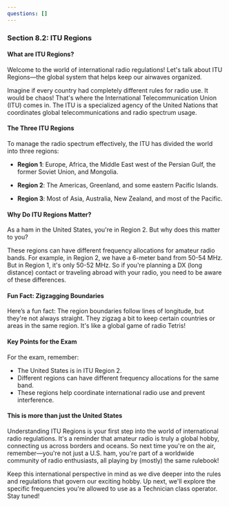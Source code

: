 ```yaml
---
questions: []
---
```


### Section 8.2: ITU Regions

#### What are ITU Regions?

Welcome to the world of international radio regulations! Let's talk about ITU Regions—the global system that helps keep our airwaves organized.

Imagine if every country had completely different rules for radio use. It would be chaos! That's where the International Telecommunication Union (ITU) comes in. The ITU is a specialized agency of the United Nations that coordinates global telecommunications and radio spectrum usage.

#### The Three ITU Regions

To manage the radio spectrum effectively, the ITU has divided the world into three regions:

- **Region 1**: Europe, Africa, the Middle East west of the Persian Gulf, the former Soviet Union, and Mongolia.
  
- **Region 2**: The Americas, Greenland, and some eastern Pacific Islands.
  
- **Region 3**: Most of Asia, Australia, New Zealand, and most of the Pacific.

#### Why Do ITU Regions Matter?

As a ham in the United States, you're in Region 2. But why does this matter to you?

These regions can have different frequency allocations for amateur radio bands. For example, in Region 2, we have a 6-meter band from 50-54 MHz. But in Region 1, it's only 50-52 MHz. So if you're planning a DX (long distance) contact or traveling abroad with your radio, you need to be aware of these differences.

#### Fun Fact: Zigzagging Boundaries

Here’s a fun fact: The region boundaries follow lines of longitude, but they're not always straight. They zigzag a bit to keep certain countries or areas in the same region. It's like a global game of radio Tetris!

#### Key Points for the Exam

For the exam, remember:
- The United States is in ITU Region 2.
- Different regions can have different frequency allocations for the same band.
- These regions help coordinate international radio use and prevent interference.

#### This is more than just the United States

Understanding ITU Regions is your first step into the world of international radio regulations. It's a reminder that amateur radio is truly a global hobby, connecting us across borders and oceans. So next time you're on the air, remember—you're not just a U.S. ham, you're part of a worldwide community of radio enthusiasts, all playing by (mostly) the same rulebook!

Keep this international perspective in mind as we dive deeper into the rules and regulations that govern our exciting hobby. Up next, we'll explore the specific frequencies you're allowed to use as a Technician class operator. Stay tuned!
